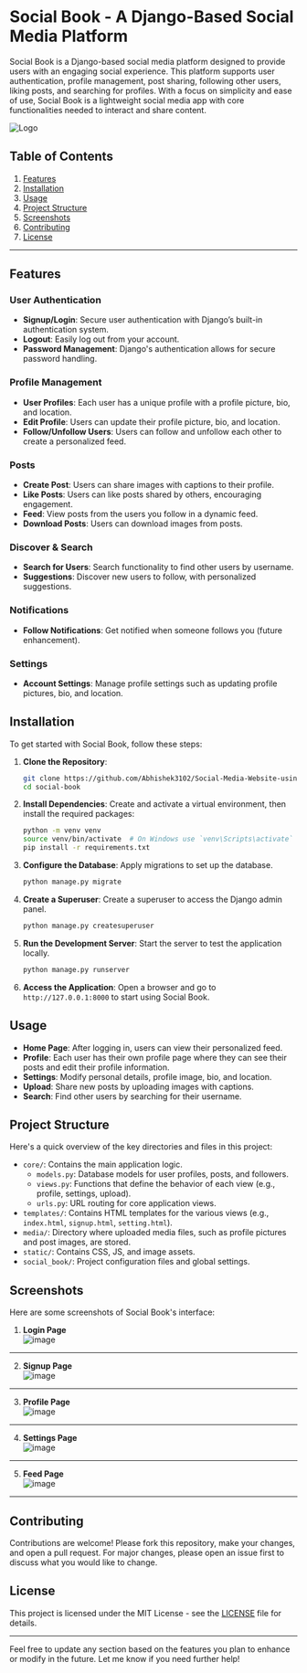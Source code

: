 # Social Book - A Django-Based Social Media Platform

Social Book is a Django-based social media platform designed to provide users with an engaging social experience. This platform supports user authentication, profile management, post sharing, following other users, liking posts, and searching for profiles. With a focus on simplicity and ease of use, Social Book is a lightweight social media app with core functionalities needed to interact and share content.

![Logo](path_to_your_logo_image)

## Table of Contents

1. [Features](#features)
2. [Installation](#installation)
3. [Usage](#usage)
4. [Project Structure](#project-structure)
5. [Screenshots](#screenshots)
6. [Contributing](#contributing)
7. [License](#license)

---

## Features

### User Authentication
- **Signup/Login**: Secure user authentication with Django’s built-in authentication system.
- **Logout**: Easily log out from your account.
- **Password Management**: Django's authentication allows for secure password handling.

### Profile Management
- **User Profiles**: Each user has a unique profile with a profile picture, bio, and location.
- **Edit Profile**: Users can update their profile picture, bio, and location.
- **Follow/Unfollow Users**: Users can follow and unfollow each other to create a personalized feed.

### Posts
- **Create Post**: Users can share images with captions to their profile.
- **Like Posts**: Users can like posts shared by others, encouraging engagement.
- **Feed**: View posts from the users you follow in a dynamic feed.
- **Download Posts**: Users can download images from posts.

### Discover & Search
- **Search for Users**: Search functionality to find other users by username.
- **Suggestions**: Discover new users to follow, with personalized suggestions.

### Notifications
- **Follow Notifications**: Get notified when someone follows you (future enhancement).

### Settings
- **Account Settings**: Manage profile settings such as updating profile pictures, bio, and location.

## Installation

To get started with Social Book, follow these steps:

1. **Clone the Repository**:
   ```bash
   git clone https://github.com/Abhishek3102/Social-Media-Website-using-Django
   cd social-book
   ```

2. **Install Dependencies**:
   Create and activate a virtual environment, then install the required packages:
   ```bash
   python -m venv venv
   source venv/bin/activate  # On Windows use `venv\Scripts\activate`
   pip install -r requirements.txt
   ```

3. **Configure the Database**:
   Apply migrations to set up the database.
   ```bash
   python manage.py migrate
   ```

4. **Create a Superuser**:
   Create a superuser to access the Django admin panel.
   ```bash
   python manage.py createsuperuser
   ```

5. **Run the Development Server**:
   Start the server to test the application locally.
   ```bash
   python manage.py runserver
   ```

6. **Access the Application**:
   Open a browser and go to `http://127.0.0.1:8000` to start using Social Book.

## Usage

- **Home Page**: After logging in, users can view their personalized feed.
- **Profile**: Each user has their own profile page where they can see their posts and edit their profile information.
- **Settings**: Modify personal details, profile image, bio, and location.
- **Upload**: Share new posts by uploading images with captions.
- **Search**: Find other users by searching for their username.

## Project Structure

Here's a quick overview of the key directories and files in this project:

- `core/`: Contains the main application logic.
  - `models.py`: Database models for user profiles, posts, and followers.
  - `views.py`: Functions that define the behavior of each view (e.g., profile, settings, upload).
  - `urls.py`: URL routing for core application views.
- `templates/`: Contains HTML templates for the various views (e.g., `index.html`, `signup.html`, `setting.html`).
- `media/`: Directory where uploaded media files, such as profile pictures and post images, are stored.
- `static/`: Contains CSS, JS, and image assets.
- `social_book/`: Project configuration files and global settings.

## Screenshots

Here are some screenshots of Social Book's interface:

1. **Login Page**  
   ![image](https://github.com/user-attachments/assets/43be433f-e11b-4f73-9920-5af6165719a3)
-----------------------------------------------------------------------------------------------------------------------------------------------------------------------------------

2. **Signup Page**  
   ![image](https://github.com/user-attachments/assets/4febe6b2-8880-400f-8754-db4a9fddd118)
-----------------------------------------------------------------------------------------------------------------------------------------------------------------------------------

3. **Profile Page**  
   ![image](https://github.com/user-attachments/assets/9e36b7fb-577d-4e5c-8fbb-7f38a4db4bd0)
-----------------------------------------------------------------------------------------------------------------------------------------------------------------------------------

4. **Settings Page**  
   ![image](https://github.com/user-attachments/assets/120d95e6-206a-40f3-a5ef-3059cadc7ac5)
-----------------------------------------------------------------------------------------------------------------------------------------------------------------------------------

5. **Feed Page**  
   ![image](https://github.com/user-attachments/assets/0cdb6363-bc9c-4fc7-80ac-4a96f89c3252)
-----------------------------------------------------------------------------------------------------------------------------------------------------------------------------------

## Contributing

Contributions are welcome! Please fork this repository, make your changes, and open a pull request. For major changes, please open an issue first to discuss what you would like to change.

## License

This project is licensed under the MIT License - see the [LICENSE](LICENSE) file for details.

---

Feel free to update any section based on the features you plan to enhance or modify in the future. Let me know if you need further help!
